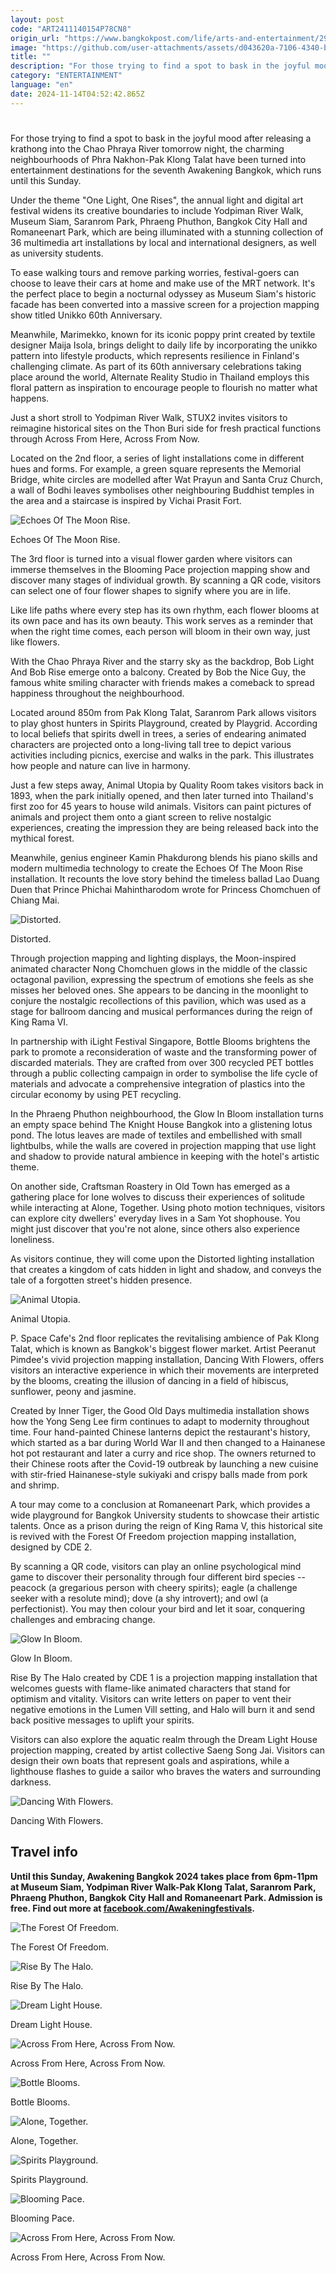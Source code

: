 ```yaml
---
layout: post
code: "ART2411140154P78CN8"
origin_url: "https://www.bangkokpost.com/life/arts-and-entertainment/2901997/bright-lights-big-city"
image: "https://github.com/user-attachments/assets/d043620a-7106-4340-b651-d3a4b75df8b2"
title: ""
description: "For those trying to find a spot to bask in the joyful mood after releasing a krathong into the Chao Phraya River tomorrow night, the charming neighbourhoods of Phra Nakhon-Pak Klong Talat have been turned into entertainment destinations for the seventh Awakening Bangkok, which runs until this Sunday."
category: "ENTERTAINMENT"
language: "en"
date: 2024-11-14T04:52:42.865Z
---
```


# 

For those trying to find a spot to bask in the joyful mood after releasing a krathong into the Chao Phraya River tomorrow night, the charming neighbourhoods of Phra Nakhon-Pak Klong Talat have been turned into entertainment destinations for the seventh Awakening Bangkok, which runs until this Sunday.

Under the theme "One Light, One Rises", the annual light and digital art festival widens its creative boundaries to include Yodpiman River Walk, Museum Siam, Saranrom Park, Phraeng Phuthon, Bangkok City Hall and Romaneenart Park, which are being illuminated with a stunning collection of 36 multimedia art installations by local and international designers, as well as university students.

To ease walking tours and remove parking worries, festival-goers can choose to leave their cars at home and make use of the MRT network. It's the perfect place to begin a nocturnal odyssey as Museum Siam's historic facade has been converted into a massive screen for a projection mapping show titled Unikko 60th Anniversary.

Meanwhile, Marimekko, known for its iconic poppy print created by textile designer Maija Isola, brings delight to daily life by incorporating the unikko pattern into lifestyle products, which represents resilience in Finland's challenging climate. As part of its 60th anniversary celebrations taking place around the world, Alternate Reality Studio in Thailand employs this floral pattern as inspiration to encourage people to flourish no matter what happens.

Just a short stroll to Yodpiman River Walk, STUX2 invites visitors to reimagine historical sites on the Thon Buri side for fresh practical functions through Across From Here, Across From Now.

Located on the 2nd floor, a series of light installations come in different hues and forms. For example, a green square represents the Memorial Bridge, white circles are modelled after Wat Prayun and Santa Cruz Church, a wall of Bodhi leaves symbolises other neighbouring Buddhist temples in the area and a staircase is inspired by Vichai Prasit Fort.

![Echoes Of The Moon Rise.](https://github.com/user-attachments/assets/c8241cb8-f534-4c4f-96cf-d6c685d06d2a)

Echoes Of The Moon Rise.

The 3rd floor is turned into a visual flower garden where visitors can immerse themselves in the Blooming Pace projection mapping show and discover many stages of individual growth. By scanning a QR code, visitors can select one of four flower shapes to signify where you are in life.

Like life paths where every step has its own rhythm, each flower blooms at its own pace and has its own beauty. This work serves as a reminder that when the right time comes, each person will bloom in their own way, just like flowers.

With the Chao Phraya River and the starry sky as the backdrop, Bob Light And Bob Rise emerge onto a balcony. Created by Bob the Nice Guy, the famous white smiling character with friends makes a comeback to spread happiness throughout the neighbourhood.

Located around 850m from Pak Klong Talat, Saranrom Park allows visitors to play ghost hunters in Spirits Playground, created by Playgrid. According to local beliefs that spirits dwell in trees, a series of endearing animated characters are projected onto a long-living tall tree to depict various activities including picnics, exercise and walks in the park. This illustrates how people and nature can live in harmony.

Just a few steps away, Animal Utopia by Quality Room takes visitors back in 1893, when the park initially opened, and then later turned into Thailand's first zoo for 45 years to house wild animals. Visitors can paint pictures of animals and project them onto a giant screen to relive nostalgic experiences, creating the impression they are being released back into the mythical forest.

Meanwhile, genius engineer Kamin Phakdurong blends his piano skills and modern multimedia technology to create the Echoes Of The Moon Rise installation. It recounts the love story behind the timeless ballad Lao Duang Duen that Prince Phichai Mahintharodom wrote for Princess Chomchuen of Chiang Mai.

![Distorted.](https://github.com/user-attachments/assets/22327ccb-8e65-46f4-be45-a1adc66a5508)

Distorted.

Through projection mapping and lighting displays, the Moon-inspired animated character Nong Chomchuen glows in the middle of the classic octagonal pavilion, expressing the spectrum of emotions she feels as she misses her beloved ones. She appears to be dancing in the moonlight to conjure the nostalgic recollections of this pavilion, which was used as a stage for ballroom dancing and musical performances during the reign of King Rama VI.

In partnership with iLight Festival Singapore, Bottle Blooms brightens the park to promote a reconsideration of waste and the transforming power of discarded materials. They are crafted from over 300 recycled PET bottles through a public collecting campaign in order to symbolise the life cycle of materials and advocate a comprehensive integration of plastics into the circular economy by using PET recycling.

In the Phraeng Phuthon neighbourhood, the Glow In Bloom installation turns an empty space behind The Knight House Bangkok into a glistening lotus pond. The lotus leaves are made of textiles and embellished with small lightbulbs, while the walls are covered in projection mapping that use light and shadow to provide natural ambience in keeping with the hotel's artistic theme.

On another side, Craftsman Roastery in Old Town has emerged as a gathering place for lone wolves to discuss their experiences of solitude while interacting at Alone, Together. Using photo motion techniques, visitors can explore city dwellers' everyday lives in a Sam Yot shophouse. You might just discover that you're not alone, since others also experience loneliness.

As visitors continue, they will come upon the Distorted lighting installation that creates a kingdom of cats hidden in light and shadow, and conveys the tale of a forgotten street's hidden presence.

![Animal Utopia.](https://github.com/user-attachments/assets/c28ddae3-08aa-472b-83ba-b2d079b2681e)

Animal Utopia.

P. Space Cafe's 2nd floor replicates the revitalising ambience of Pak Klong Talat, which is known as Bangkok's biggest flower market. Artist Peeranut Pimdee's vivid projection mapping installation, Dancing With Flowers, offers visitors an interactive experience in which their movements are interpreted by the blooms, creating the illusion of dancing in a field of hibiscus, sunflower, peony and jasmine.

Created by Inner Tiger, the Good Old Days multimedia installation shows how the Yong Seng Lee firm continues to adapt to modernity throughout time. Four hand-painted Chinese lanterns depict the restaurant's history, which started as a bar during World War II and then changed to a Hainanese hot pot restaurant and later a curry and rice shop. The owners returned to their Chinese roots after the Covid-19 outbreak by launching a new cuisine with stir-fried Hainanese-style sukiyaki and crispy balls made from pork and shrimp.

A tour may come to a conclusion at Romaneenart Park, which provides a wide playground for Bangkok University students to showcase their artistic talents. Once as a prison during the reign of King Rama V, this historical site is revived with the Forest Of Freedom projection mapping installation, designed by CDE 2.

By scanning a QR code, visitors can play an online psychological mind game to discover their personality through four different bird species -- peacock (a gregarious person with cheery spirits); eagle (a challenge seeker with a resolute mind); dove (a shy introvert); and owl (a perfectionist). You may then colour your bird and let it soar, conquering challenges and embracing change.

![Glow In Bloom.](https://static.bangkokpost.com/media/content/dcx/2024/11/14/5344922.jpg)

Glow In Bloom.

Rise By The Halo created by CDE 1 is a projection mapping installation that welcomes guests with flame-like animated characters that stand for optimism and vitality. Visitors can write letters on paper to vent their negative emotions in the Lumen Vill setting, and Halo will burn it and send back positive messages to uplift your spirits.

Visitors can also explore the aquatic realm through the Dream Light House projection mapping, created by artist collective Saeng Song Jai. Visitors can design their own boats that represent goals and aspirations, while a lighthouse flashes to guide a sailor who braves the waters and surrounding darkness.

![Dancing With Flowers.](https://github.com/user-attachments/assets/f5d4827b-da75-4094-80f6-70e43c695fc0)

Dancing With Flowers.

Travel info
-----------

**Until this Sunday, Awakening Bangkok 2024 takes place from 6pm-11pm at Museum Siam, Yodpiman River Walk-Pak Klong Talat, Saranrom Park, Phraeng Phuthon, Bangkok City Hall and Romaneenart Park. Admission is free. Find out more at [facebook.com/Awakeningfestivals](https://www.facebook.com/Awakeningfestivals).**

![The Forest Of Freedom.](https://github.com/user-attachments/assets/48846506-837e-4591-894b-ab5559fc83ca)

The Forest Of Freedom.

![Rise By The Halo.](https://static.bangkokpost.com/media/content/dcx/2024/11/14/5344937.jpg)

Rise By The Halo.

![Dream Light House.](https://github.com/user-attachments/assets/215bb47f-db3c-4637-8f22-bbe526e1a8a4)

Dream Light House.

![Across From Here, Across From Now.](https://github.com/user-attachments/assets/8e0abf2c-1cc3-4322-b7b9-d0bdc1ec6f34)

Across From Here, Across From Now.

![Bottle Blooms.](https://static.bangkokpost.com/media/content/dcx/2024/11/14/5344952.jpg)

Bottle Blooms.

![Alone, Together.](https://github.com/user-attachments/assets/995f82cf-6c05-45d7-8b86-cea366db639b)

Alone, Together.

![Spirits Playground.](https://github.com/user-attachments/assets/c9032aba-1754-4375-a358-044294cd5805)

Spirits Playground.

![Blooming Pace.](https://github.com/user-attachments/assets/795a4d51-b5b8-497d-b054-cf5b03aa28a5)

Blooming Pace.

![Across From Here, Across From Now.](https://github.com/user-attachments/assets/bd2a96d5-0350-4de4-a22b-ce53f5b87d86)

Across From Here, Across From Now.